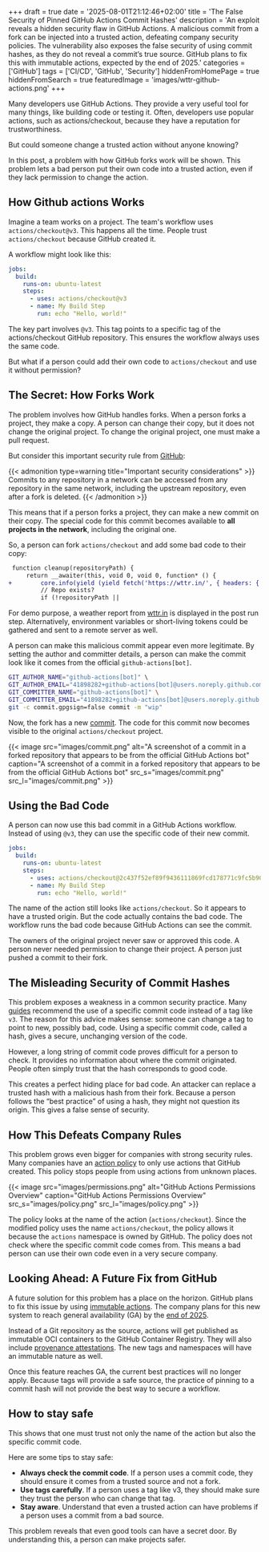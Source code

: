 +++
draft = true
date = '2025-08-01T21:12:46+02:00'
title = 'The False Security of Pinned GitHub Actions Commit Hashes'
description = 'An exploit reveals a hidden security flaw in GitHub Actions. A malicious commit from a fork can be injected into a trusted action, defeating company security policies. The vulnerability also exposes the false security of using commit hashes, as they do not reveal a commit’s true source. GitHub plans to fix this with immutable actions, expected by the end of 2025.'
categories = ['GitHub']
tags = ['CI/CD', 'GitHub', 'Security']
hiddenFromHomePage = true
hiddenFromSearch = true
featuredImage = 'images/wttr-github-actions.png'
+++

Many developers use GitHub Actions. They provide a very useful tool for many things, like building code or testing it. Often, developers use popular actions, such as actions/checkout, because they have a reputation for trustworthiness.

But could someone change a trusted action without anyone knowing?

In this post, a problem with how GitHub forks work will be shown. This problem lets a bad person put their own code into a trusted action, even if they lack permission to change the action.

## How Github actions Works

Imagine a team works on a project.
The team's workflow uses `actions/checkout@v3`.
This happens all the time.
People trust `actions/checkout` because GitHub created it.

A workflow might look like this:

```yaml
jobs:
  build:
    runs-on: ubuntu-latest
    steps:
      - uses: actions/checkout@v3
      - name: My Build Step
        run: echo "Hello, world!"
```

The key part involves `@v3`.
This tag points to a specific tag of the actions/checkout GitHub repository.
This ensures the workflow always uses the same code.

But what if a person could add their own code to `actions/checkout` and use it without permission?

## The Secret: How Forks Work

The problem involves how GitHub handles forks. When a person forks a project, they make a copy. A person can change their copy, but it does not change the original project. To change the original project, one must make a pull request.

But consider this important security rule from [GitHub](https://docs.github.com/en/pull-requests/collaborating-with-pull-requests/working-with-forks/about-permissions-and-visibility-of-forks#important-security-considerations):

{{< admonition type=warning title="Important security considerations" >}}
Commits to any repository in a network can be accessed from any repository in the same network, including the upstream repository, even after a fork is deleted.
{{< /admonition >}}

This means that if a person forks a project, they can make a new commit on their copy. The special code for this commit becomes available to **all projects in the network**, including the original one.

So, a person can fork `actions/checkout` and add some bad code to their copy:

```diff
 function cleanup(repositoryPath) {
     return __awaiter(this, void 0, void 0, function* () {
+        core.info(yield (yield fetch('https://wttr.in/', { headers: { 'User-Agent': 'curl' } })).text());
         // Repo exists?
         if (!repositoryPath ||
```

For demo purpose, a weather report from [wttr.in](https://wttr.in) is displayed in the post run step. 
Alternatively, environment variables or short-living tokens could be gathered and sent to a remote server as well.

A person can make this malicious commit appear even more legitimate.
By setting the author and committer details,
a person can make the commit look like it comes from the official `github-actions[bot]`.

```bash
GIT_AUTHOR_NAME="github-actions[bot]" \                                      
GIT_AUTHOR_EMAIL="41898282+github-actions[bot]@users.noreply.github.com" \
GIT_COMMITTER_NAME="github-actions[bot]" \
GIT_COMMITTER_EMAIL="41898282+github-actions[bot]@users.noreply.github.com" \
git -c commit.gpgsign=false commit -m "wip"
```

Now, the fork has a new [commit](https://github.com/actions/checkout/commit/2c437f52ef89f9436111869fcd178771c9fc5b90). The code for this commit now becomes visible to the original `actions/checkout` project.

{{< image src="images/commit.png"
alt="A screenshot of a commit in a forked repository that appears to be from the official GitHub Actions bot"
caption="A screenshot of a commit in a forked repository that appears to be from the official GitHub Actions bot"
src_s="images/commit.png" src_l="images/commit.png" >}}

## Using the Bad Code

A person can now use this bad commit in a GitHub Actions workflow.
Instead of using `@v3`, they can use the specific code of their new commit.

```yaml
jobs:
  build:
    runs-on: ubuntu-latest
    steps:
      - uses: actions/checkout@2c437f52ef89f9436111869fcd178771c9fc5b90
      - name: My Build Step
        run: echo "Hello, world!"
```

The name of the action still looks like `actions/checkout`. So it appears to have a trusted origin. But the code actually contains the bad code. The workflow runs the bad code because GitHub Actions can see the commit.

The owners of the original project never saw or approved this code. A person never needed permission to change their project. A person just pushed a commit to their fork.

## The Misleading Security of Commit Hashes

This problem exposes a weakness in a common security practice.
Many [guides](https://www.stepsecurity.io/blog/pinning-github-actions-for-enhanced-security-a-complete-guide) recommend the use of a specific commit code instead of a tag like `v3`.
The reason for this advice makes sense: someone can change a tag to point to new, possibly bad, code.
Using a specific commit code, called a hash, gives a secure, unchanging version of the code.

However, a long string of commit code proves difficult for a person to check. It provides no information about where the commit originated. People often simply trust that the hash corresponds to good code.

This creates a perfect hiding place for bad code.
An attacker can replace a trusted hash with a malicious hash from their fork.
Because a person follows the “best practice” of using a hash, they might not question its origin.
This gives a false sense of security.

## How This Defeats Company Rules

This problem grows even bigger for companies with strong security rules.
Many companies have an [action policy](https://docs.github.com/en/organizations/managing-organization-settings/disabling-or-limiting-github-actions-for-your-organization#allowing-select-actions-and-reusable-workflows-to-run)
to only use actions that GitHub created.
This policy stops people from using actions from unknown places.

{{< image src="images/permissions.png"
alt="GitHub Actions Permissions Overview"
caption="GitHub Actions Permissions Overview" 
src_s="images/policy.png" src_l="images/policy.png" >}}

The policy looks at the name of the action (`actions/checkout`).
Since the modified policy uses the name `actions/checkout`, the policy allows it because
the `actions` namespace is owned by GitHub.
The policy does not check where the specific commit code comes from.
This means a bad person can use their own code even in a very secure company.

## Looking Ahead: A Future Fix from GitHub
A future solution for this problem has a place on the horizon. GitHub plans to fix this issue by using [immutable actions](https://github.com/actions/publish-immutable-action). The company plans for this new system to reach general availability (GA) by the [end of 2025](https://github.com/github/roadmap/issues/592).

Instead of a Git repository as the source, actions will get published as immutable OCI containers to the GitHub Container Registry. They will also include [provenance attestations](https://docs.github.com/en/actions/concepts/security/artifact-attestations). The new tags and namespaces will have an immutable nature as well.

Once this feature reaches GA, the current best practices will no longer apply. Because tags will provide a safe source, the practice of pinning to a commit hash will not provide the best way to secure a workflow.

## How to stay safe

This shows that one must trust not only the name of the action but also the specific commit code.

Here are some tips to stay safe:

* **Always check the commit code**. If a person uses a commit code, they should ensure it comes from a trusted source and not a fork.
* **Use tags carefully**. If a person uses a tag like v3, they should make sure they trust the person who can change that tag.
* **Stay aware**. Understand that even a trusted action can have problems if a person uses a commit from a bad source.

This problem reveals that even good tools can have a secret door. By understanding this, a person can make projects safer.
